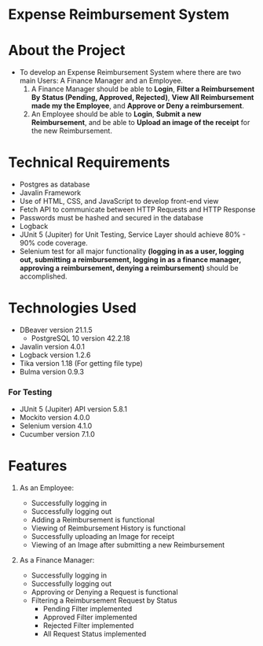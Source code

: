# Expense Reimbursement System

# About the Project
- To develop an Expense Reimbursement System where there are two main Users: A Finance Manager and an Employee.
    1. A Finance Manager should be able to **Login**, **Filter a Reimbursement By Status (Pending, Approved, Rejected)**, **View All Reimbursement made my the Employee**, and **Approve or Deny a reimbursement**.
    2. An Employee should be able to **Login**, **Submit a new Reimbursement**, and be able to **Upload an image of the receipt** for the new Reimbursement.

# Technical Requirements
- Postgres as database
- Javalin Framework
- Use of HTML, CSS, and JavaScript to develop front-end view
- Fetch API to communicate between HTTP Requests and HTTP Response
- Passwords must be hashed and secured in the database
- Logback
- JUnit 5 (Jupiter) for Unit Testing, Service Layer should achieve 80% - 90% code coverage.
- Selenium test for all major functionality **(logging in as a user, logging out, submitting a reimbursement, logging in as a finance manager, approving a reimbursement, denying a reimbursement)** should be accomplished.

# Technologies Used
- DBeaver version 21.1.5
    - PostgreSQL 10 version 42.2.18
- Javalin version 4.0.1
- Logback version 1.2.6
- Tika version 1.18 (For getting file type)
- Bulma version 0.9.3


### For Testing
- JUnit 5 (Jupiter) API version 5.8.1
- Mockito version 4.0.0
- Selenium version 4.1.0
- Cucumber version 7.1.0

# Features
1. As an Employee:
    - Successfully logging in
    - Successfully logging out
    - Adding a Reimbursement is functional
    - Viewing of Reimbursement History is functional
    - Successfully uploading an Image for receipt
    - Viewing of an Image after submitting a new Reimbursement

2. As a Finance Manager:
    - Successfully logging in
    - Successfully logging out
    - Approving or Denying a Request is functional
    - Filtering a Reimbursement Request by Status
        - Pending Filter implemented
        - Approved Filter implemented
        - Rejected Filter implemented
        - All Request Status implemented
